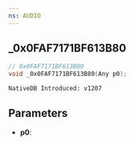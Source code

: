 ```yaml
---
ns: AUDIO
---
```

## _0x0FAF7171BF613B80

```c
// 0x0FAF7171BF613B80
void _0x0FAF7171BF613B80(Any p0);
```

```
NativeDB Introduced: v1207
```

## Parameters
* **p0**:
